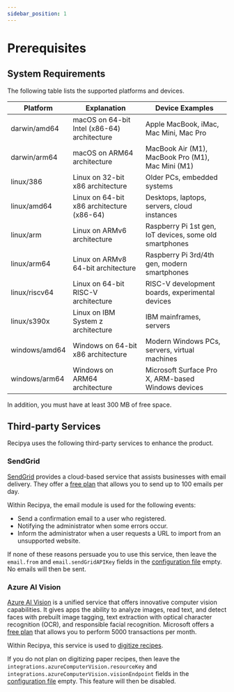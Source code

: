 ```yaml
---
sidebar_position: 1
---
```


# Prerequisites

## System Requirements

The following table lists the supported platforms and devices.

| Platform      | Explanation                                  | Device Examples                                         |
|---------------|----------------------------------------------|---------------------------------------------------------|
| darwin/amd64  | macOS on 64-bit Intel (x86-64) architecture  | Apple MacBook, iMac, Mac Mini, Mac Pro                  |
| darwin/arm64  | macOS on ARM64 architecture                  | MacBook Air (M1), MacBook Pro (M1), Mac Mini (M1)       |
| linux/386     | Linux on 32-bit x86 architecture             | Older PCs, embedded systems                             |
| linux/amd64   | Linux on 64-bit x86 architecture (x86-64)    | Desktops, laptops, servers, cloud instances             |
| linux/arm     | Linux on ARMv6 architecture                  | Raspberry Pi 1st gen, IoT devices, some old smartphones |
| linux/arm64   | Linux on ARMv8 64-bit architecture           | Raspberry Pi 3rd/4th gen, modern smartphones            |
| linux/riscv64 | Linux on 64-bit RISC-V architecture          | RISC-V development boards, experimental devices         |
| linux/s390x   | Linux on IBM System z architecture           | IBM mainframes, servers                                 |
| windows/amd64 | Windows on 64-bit x86 architecture           | Modern Windows PCs, servers, virtual machines           |
| windows/arm64 | Windows on ARM64 architecture                | Microsoft Surface Pro X, ARM-based Windows devices      |

In addition, you must have at least 300 MB of free space.

## Third-party Services

Recipya uses the following third-party services to enhance the product.

### SendGrid

[SendGrid](https://sendgrid.com) provides a cloud-based service that assists businesses with email delivery.
They offer a [free plan](https://sendgrid.com/en-us/pricing) that allows you to send up to 100 emails per day.

Within Recipya, the email module is used for the following events:
- Send a confirmation email to a user who registered.
- Notifying the administrator when some errors occur.
- Inform the administrator when a user requests a URL to import from an unsupported website.

If none of these reasons persuade you to use this service, then leave the `email.from` and `email.sendGridAPIKey` fields
in the [configuration file](https://github.com/reaper47/recipya/blob/main/deploy/config.example.json) empty. No emails
will then be sent.

### Azure AI Vision

[Azure AI Vision](https://azure.microsoft.com/en-us/products/ai-services/ai-vision) is a unified service that offers 
innovative computer vision capabilities. It gives apps the ability to analyze images, read text, and detect faces 
with prebuilt image tagging, text extraction with optical character recognition (OCR), and responsible facial 
recognition. Microsoft offers a [free plan](https://azure.microsoft.com/en-us/pricing/details/cognitive-services/computer-vision/)
that allows you to perform 5000 transactions per month.

Within Recipya, this service is used to [digitize recipes](/docs/features/recipes/add#scan).

If you do not plan on digitizing paper recipes, then leave the `integrations.azureComputerVision.resourceKey` and
`integrations.azureComputerVision.visionEndpoint` fields in the [configuration file](https://github.com/reaper47/recipya/blob/main/deploy/config.example.json) 
empty. This feature will then be disabled.
